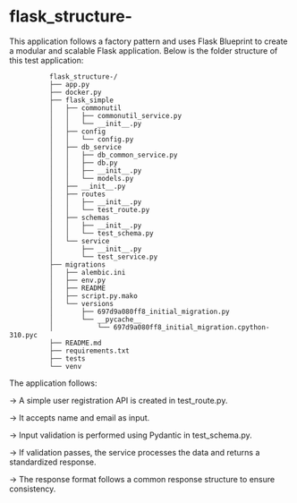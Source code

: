 # flask_structure-

This application follows a factory pattern and uses Flask Blueprint to create a modular and scalable Flask application. Below is the folder structure of this test application:
              
              flask_structure-/
              ├── app.py
              ├── docker.py
              ├── flask_simple
              │   ├── commonutil
              │   │   ├── commonutil_service.py
              │   │   └── __init__.py
              │   ├── config
              │   │   └── config.py
              │   ├── db_service
              │   │   ├── db_common_service.py
              │   │   ├── db.py
              │   │   ├── __init__.py
              │   │   └── models.py
              │   ├── __init__.py
              │   ├── routes
              │   │   ├── __init__.py
              │   │   └── test_route.py
              │   ├── schemas
              │   │   ├── __init__.py
              │   │   └── test_schema.py
              │   └── service
              │       ├── __init__.py
              │       └── test_service.py
              ├── migrations
              │   ├── alembic.ini
              │   ├── env.py
              │   ├── README
              │   ├── script.py.mako
              │   └── versions
              │       ├── 697d9a080ff8_initial_migration.py
              │       └── __pycache__
              │           └── 697d9a080ff8_initial_migration.cpython-310.pyc
              ├── README.md
              ├── requirements.txt
              ├── tests
              └── venv


The application follows:

-> A simple user registration API is created in test_route.py.

-> It accepts name and email as input.

-> Input validation is performed using Pydantic in test_schema.py.

-> If validation passes, the service processes the data and returns a standardized response.

-> The response format follows a common response structure to ensure consistency.


